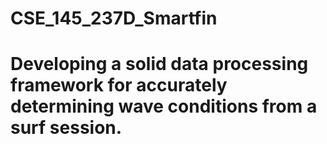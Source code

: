 # CSE_145_237D_Smartfin
# Developing a solid data processing framework for accurately determining wave conditions from a surf session.
